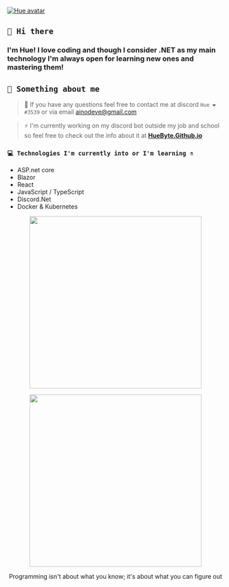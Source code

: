 <a href="https://huebyte.github.io/" title="Avatar" alt="Hue's avatar"><img src="https://i.pinimg.com/originals/56/c5/98/56c598c25b16a9d9c501faafc026c0dc.jpg" title="Hue" alt="Hue avatar"></a>
## `👋 Hi there`
### I'm Hue! I love coding and though I consider .NET as my main technology I'm always open for learning new ones and mastering them!

## `👾 Something about me`
> 💬 If you have any questions feel free to contact me at discord `Hue ❤#3539` or via email ainodeve@gmail.com

> ⚡ I'm currently working on my discord bot outside my job and school so feel free to check out the info about it at <a href="https://huebyte.github.io/Bot" target="_blank">**HueByte.Github.io**</a>

### `💻 Technologies I'm currently into or I'm learning ⚗️` 

- ASP.net core
- Blazor
- React
- JavaScript / TypeScript 
- Discord.Net
- Docker & Kubernetes

<p align="center">
  <img width="400" src="https://github-readme-stats.vercel.app/api?username=HueByte&show_icons=true&theme=radical">
</p>
<p align="center">
  <img width="400" src="https://github-readme-stats.vercel.app/api/top-langs/?username=HueByte&layout=compact&theme=radical">
</p>
<p align="center">
  Programming isn't about what you know; it's about what you can figure out
</p>

